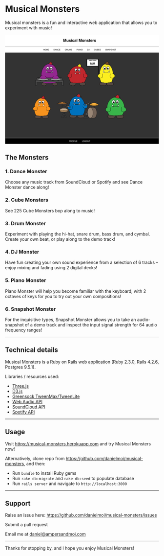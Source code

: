 # Musical Monsters
Musical monsters is a fun and interactive web application that allows you to experiment with music!


![Musical Monsters](public/images/screenshot.png)

## The Monsters
### 1. Dance Monster
Choose any music track from SoundCloud or Spotify and see Dance Monster dance along!

### 2. Cube Monsters
See 225 Cube Monsters bop along to music!

### 3. Drum Monster
Experiment with playing the hi-hat, snare drum, bass drum, and cymbal. Create your own beat, or play along to the demo track!

### 4. DJ Monster
Have fun creating your own sound experience from a selection of 6 tracks – enjoy mixing and fading using 2 digital decks!

### 5. Piano Monster
Piano Monster will help you become familiar with the keyboard, with 2 octaves of keys for you to try out your own compositions!

### 6. Snapshot Monster
For the inquisitive types, Snapshot Monster allows you to take an audio-snapshot of a demo track and inspect the input signal strength for 64 audio frequency ranges!

----
## Technical details

Musical Monsters is a Ruby on Rails web application (Ruby 2.3.0, Rails 4.2.6, Postgres 9.5.1).

Libraries / resources used:
- [Three.js](http://threejs.org)
- [D3.js](http://d3js.org)
- [Greensock TweenMax/TweenLite](https://greensock.com)
- [Web Audio API](https://developer.mozilla.org/en-US/docs/Web/API/Web_Audio_API)
- [SoundCloud API](https://developer.soundcloud.com/)
- [Spotify API](https://developer.spotify.com/web-api/)

----
## Usage

Visit https://musical-monsters.herokuapp.com and try Musical Monsters now!

Alternatively, clone repo from https://github.com/danielmoi/musical-monsters, and then:
- Run `bundle` to install Ruby gems
- Run `rake db:migrate` and `rake db:seed` to populate database
- Run `rails server` and navigate to `http://localhost:3000`



----
## Support

Raise an issue here: https://github.com/danielmoi/musical-monsters/issues

Submit a pull request

Email me at daniel@ampersandmoi.com

----
Thanks for stopping by, and I hope you enjoy Musical Monsters!
